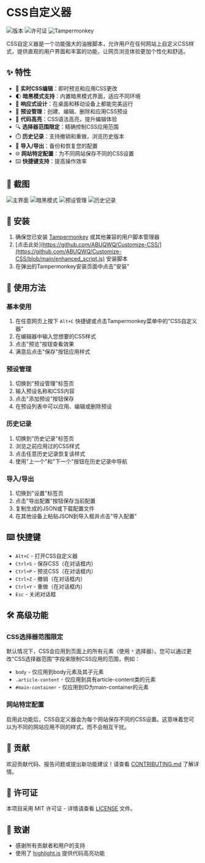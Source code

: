 # CSS自定义器

![版本](https://img.shields.io/badge/版本-3.0-brightgreen.svg)
![许可证](https://img.shields.io/badge/许可证-MIT-blue.svg)
![Tampermonkey](https://img.shields.io/badge/Tampermonkey-v4.13+-blue.svg)

CSS自定义器是一个功能强大的油猴脚本，允许用户在任何网站上自定义CSS样式，提供直观的用户界面和丰富的功能，让网页浏览体验更加个性化和舒适。

## ✨ 特性

- 🎨 **实时CSS编辑**：即时预览和应用CSS更改
- 🌓 **暗黑模式支持**：内置暗黑模式界面，适应不同环境
- 📱 **响应式设计**：在桌面和移动设备上都能完美运行
- 💾 **预设管理**：创建、编辑、删除和应用CSS预设
- 📝 **代码高亮**：CSS语法高亮，提升编辑体验
- 🔍 **选择器范围限定**：精确控制CSS应用范围
- ⏱️ **历史记录**：支持撤销和重做，浏览历史版本
- 🔄 **导入/导出**：备份和恢复您的配置
- 🌐 **网站特定配置**：为不同网站保存不同的CSS设置
- ⌨️ **快捷键支持**：提高操作效率

## 📸 截图

![主界面](screenshots/main-interface.png)
![暗黑模式](screenshots/dark-mode.png)
![预设管理](screenshots/presets-management.png)
![历史记录](screenshots/history.png)

## 🚀 安装

1. 确保您已安装 [Tampermonkey](https://www.tampermonkey.net/) 或其他兼容的用户脚本管理器
2. [点击此处](https://github.com/ABUQWQ/Customize-CSS/](https://github.com/ABUQWQ/Customize-CSS/blob/main/enhanced_script.js) 安装脚本
3. 在弹出的Tampermonkey安装页面中点击"安装"

## 🔧 使用方法

### 基本使用

1. 在任意网页上按下 `Alt+C` 快捷键或点击Tampermonkey菜单中的"CSS自定义器"
2. 在编辑器中输入您想要的CSS样式
3. 点击"预览"按钮查看效果
4. 满意后点击"保存"按钮应用样式

### 预设管理

1. 切换到"预设管理"标签页
2. 输入预设名称和CSS内容
3. 点击"添加预设"按钮保存
4. 在预设列表中可以应用、编辑或删除预设

### 历史记录

1. 切换到"历史记录"标签页
2. 浏览之前应用过的CSS样式
3. 点击任意历史记录恢复该样式
4. 使用"上一个"和"下一个"按钮在历史记录中导航

### 导入/导出

1. 切换到"设置"标签页
2. 点击"导出配置"按钮保存当前配置
3. 复制生成的JSON或下载配置文件
4. 在其他设备上粘贴JSON到导入框并点击"导入配置"

## ⌨️ 快捷键

- `Alt+C` - 打开CSS自定义器
- `Ctrl+S` - 保存CSS（在对话框内）
- `Ctrl+P` - 预览CSS（在对话框内）
- `Ctrl+Z` - 撤销（在对话框内）
- `Ctrl+Y` - 重做（在对话框内）
- `Esc` - 关闭对话框

## 🛠️ 高级功能

### CSS选择器范围限定

默认情况下，CSS会应用到页面上的所有元素（使用 `*` 选择器）。您可以通过更改"CSS选择器范围"字段来限制CSS应用的范围，例如：

- `body` - 仅应用到body元素及其子元素
- `.article-content` - 仅应用到具有article-content类的元素
- `#main-container` - 仅应用到ID为main-container的元素

### 网站特定配置

启用此功能后，CSS自定义器会为每个网站保存不同的CSS设置。这意味着您可以为不同的网站应用不同的样式，而不会相互干扰。

## 🤝 贡献

欢迎贡献代码、报告问题或提出新功能建议！请查看 [CONTRIBUTING.md](CONTRIBUTING.md) 了解详情。

## 📄 许可证

本项目采用 MIT 许可证 - 详情请查看 [LICENSE](LICENSE) 文件。

## 🙏 致谢

- 感谢所有贡献者和用户的支持
- 使用了 [highlight.js](https://highlightjs.org/) 提供代码高亮功能
